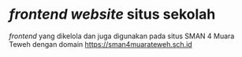 # <i>frontend website</i> situs sekolah

<i>frontend</i> yang dikelola dan juga digunakan pada situs SMAN 4 Muara Teweh dengan domain
https://sman4muarateweh.sch.id
